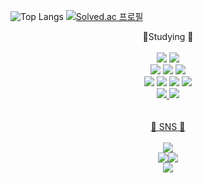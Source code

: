 ![Top Langs](https://github-readme-stats.vercel.app/api/top-langs/?username=hjwnu&layout=compact&theme=chartreuse-dark)
[![Solved.ac 프로필](http://mazassumnida.wtf/api/v2/generate_badge?boj=rumaroo&)](https://solved.ac/rumaroo)

<div align="center">
  🚩Studying 🚩<br><br>
	<img src="https://img.shields.io/badge/JAVA-007396?style=for-the-badge&logo=java&logoColor=white">
  <img src="https://img.shields.io/badge/gradle-02303A?style=for-the-badge&logo=gradle&logoColor=white"><br>
  <img src="https://img.shields.io/badge/spring-6DB33F?style=for-the-badge&logo=spring&logoColor=white">
  <img src="https://img.shields.io/badge/spring boot-6DB33F?style=for-the-badge&logo=spring boot&logoColor=white">
  <img src="https://img.shields.io/badge/spring security-6DB33F?style=for-the-badge&logo=spring security&logoColor=white"><br>
  <img src="https://img.shields.io/badge/Kubernetes-326CE5?style=for-the-badge&logo=Kubernetes&logoColor=white">
  <img src="https://img.shields.io/badge/Docker-2496ED?style=for-the-badge&logo=Docker&logoColor=white">
  <img src="https://img.shields.io/badge/aws-232f3e?style=for-the-badge&logo=amazon aws&logoColor=white">
  <img src="https://img.shields.io/badge/nginx-009639?style=for-the-badge&logo=nginx&logoColor=white"><br>
  <a href="https://github.com/hjwnu"><img src="https://img.shields.io/badge/github-181717?style=for-the-badge&logo=GitHub&logoColor=white">
  <img src="https://img.shields.io/badge/github actions-2088ff?style=for-the-badge&logo=github actions&logoColor=white">
  
</div><br><br>
<div align="center">
 🕌 SNS 🕌<BR><br>
<a href="https://nutech.tistory.com"><img src="https://img.shields.io/badge/Blog-000000?style=flat&logo=Tistory&logoColor=white" /><br>
<a href="https://www.notion.so/1algostudy"><img src="https://img.shields.io/badge/Notion`Algorithm-000000?style=flat&logo=notion&logoColor=white" /><a href="https://www.notion.so/nuniblog"><a href="https://www.notion.so/1algostudy"><img src="https://img.shields.io/badge/Notion`Personal-afafaf?style=flat&logo=notion&logoColor=white" /><br>
<img src="https://img.shields.io/badge/tlstjr01@gmail.com-ea4335?style=flat&logo=gmail&logoColor=white" />
</div>
